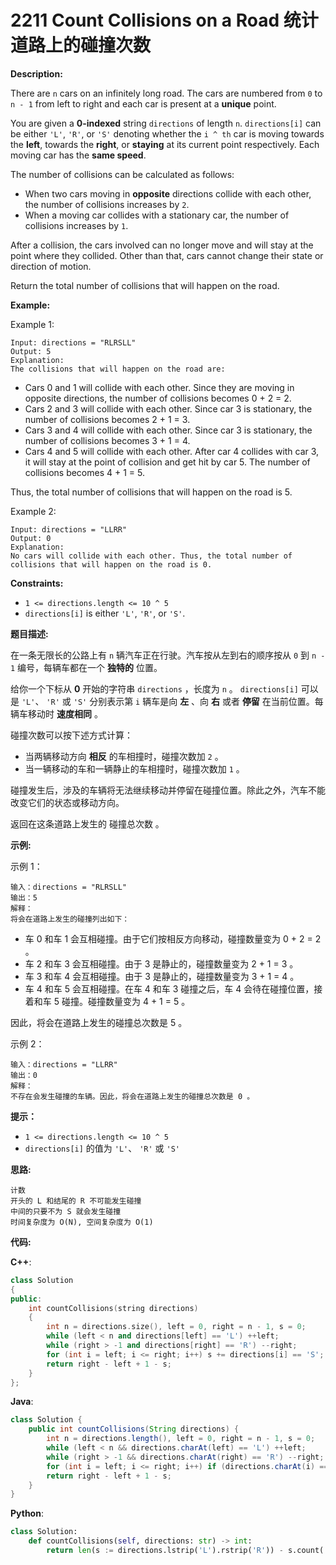 # 2211 Count Collisions on a Road 统计道路上的碰撞次数

__Description:__

There are `n` cars on an infinitely long road. The cars are numbered from `0` to `n - 1` from left to right and each car is present at a __unique__ point.

You are given a __0-indexed__ string `directions` of length `n`. `directions[i]` can be either `'L'`, `'R'`, or `'S'` denoting whether the `i ^ th` car is moving towards the __left__, towards the __right__, or __staying__ at its current point respectively. Each moving car has the __same speed__.

The number of collisions can be calculated as follows:

- When two cars moving in __opposite__ directions collide with each other, the number of collisions increases by `2`.
- When a moving car collides with a stationary car, the number of collisions increases by `1`.

After a collision, the cars involved can no longer move and will stay at the point where they collided. Other than that, cars cannot change their state or direction of motion.

Return the total number of collisions that will happen on the road.

__Example:__

Example 1:

```text
Input: directions = "RLRSLL"
Output: 5
Explanation:
The collisions that will happen on the road are:
```

- Cars 0 and 1 will collide with each other. Since they are moving in opposite directions, the number of collisions becomes 0 + 2 = 2.
- Cars 2 and 3 will collide with each other. Since car 3 is stationary, the number of collisions becomes 2 + 1 = 3.
- Cars 3 and 4 will collide with each other. Since car 3 is stationary, the number of collisions becomes 3 + 1 = 4.
- Cars 4 and 5 will collide with each other. After car 4 collides with car 3, it will stay at the point of collision and get hit by car 5. The number of collisions becomes 4 + 1 = 5.

Thus, the total number of collisions that will happen on the road is 5.

Example 2:

```text
Input: directions = "LLRR"
Output: 0
Explanation:
No cars will collide with each other. Thus, the total number of collisions that will happen on the road is 0.
```

__Constraints:__

- `1 <= directions.length <= 10 ^ 5`
- `directions[i]` is either `'L'`, `'R'`, or `'S'`.

__题目描述:__

在一条无限长的公路上有 `n` 辆汽车正在行驶。汽车按从左到右的顺序按从 `0` 到 `n - 1` 编号，每辆车都在一个 __独特的__ 位置。

给你一个下标从 __0__ 开始的字符串 `directions` ，长度为 `n` 。 `directions[i]` 可以是 `'L'`、 `'R'` 或 `'S'` 分别表示第 `i` 辆车是向 __左__ 、向 __右__ 或者 __停留__ 在当前位置。每辆车移动时 __速度相同__ 。

碰撞次数可以按下述方式计算：

- 当两辆移动方向 __相反__ 的车相撞时，碰撞次数加 `2` 。
- 当一辆移动的车和一辆静止的车相撞时，碰撞次数加 `1` 。

碰撞发生后，涉及的车辆将无法继续移动并停留在碰撞位置。除此之外，汽车不能改变它们的状态或移动方向。

返回在这条道路上发生的 碰撞总次数 。

__示例:__

示例 1：

```text
输入：directions = "RLRSLL"
输出：5
解释：
将会在道路上发生的碰撞列出如下：
```

- 车 0 和车 1 会互相碰撞。由于它们按相反方向移动，碰撞数量变为 0 + 2 = 2 。
- 车 2 和车 3 会互相碰撞。由于 3 是静止的，碰撞数量变为 2 + 1 = 3 。
- 车 3 和车 4 会互相碰撞。由于 3 是静止的，碰撞数量变为 3 + 1 = 4 。
- 车 4 和车 5 会互相碰撞。在车 4 和车 3 碰撞之后，车 4 会待在碰撞位置，接着和车 5 碰撞。碰撞数量变为 4 + 1 = 5 。

因此，将会在道路上发生的碰撞总次数是 5 。

示例 2：

```text
输入：directions = "LLRR"
输出：0
解释：
不存在会发生碰撞的车辆。因此，将会在道路上发生的碰撞总次数是 0 。
```

__提示：__

- `1 <= directions.length <= 10 ^ 5`
- `directions[i]` 的值为 `'L'`、 `'R'` 或 `'S'`

__思路:__

```text
计数
开头的 L 和结尾的 R 不可能发生碰撞
中间的只要不为 S 就会发生碰撞
时间复杂度为 O(N), 空间复杂度为 O(1)
```

__代码:__

__C++__:

```C++
class Solution 
{
public:
    int countCollisions(string directions) 
    {
        int n = directions.size(), left = 0, right = n - 1, s = 0;
        while (left < n and directions[left] == 'L') ++left;
        while (right > -1 and directions[right] == 'R') --right;
        for (int i = left; i <= right; i++) s += directions[i] == 'S';
        return right - left + 1 - s;
    }
};
```

__Java__:

```Java
class Solution {
    public int countCollisions(String directions) {
        int n = directions.length(), left = 0, right = n - 1, s = 0;
        while (left < n && directions.charAt(left) == 'L') ++left;
        while (right > -1 && directions.charAt(right) == 'R') --right;
        for (int i = left; i <= right; i++) if (directions.charAt(i) == 'S') ++s;
        return right - left + 1 - s;
    }
}
```

__Python__:

```Python
class Solution:
    def countCollisions(self, directions: str) -> int:
        return len(s := directions.lstrip('L').rstrip('R')) - s.count('S')
```
